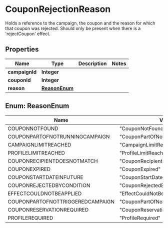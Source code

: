 

# CouponRejectionReason

Holds a reference to the campaign, the coupon and the reason for which that coupon was rejected. Should only be present when there is a 'rejectCoupon' effect.
## Properties

Name | Type | Description | Notes
------------ | ------------- | ------------- | -------------
**campaignId** | **Integer** |  | 
**couponId** | **Integer** |  | 
**reason** | [**ReasonEnum**](#ReasonEnum) |  | 



## Enum: ReasonEnum

Name | Value
---- | -----
COUPONNOTFOUND | &quot;CouponNotFound&quot;
COUPONPARTOFNOTRUNNINGCAMPAIGN | &quot;CouponPartOfNotRunningCampaign&quot;
CAMPAIGNLIMITREACHED | &quot;CampaignLimitReached&quot;
PROFILELIMITREACHED | &quot;ProfileLimitReached&quot;
COUPONRECIPIENTDOESNOTMATCH | &quot;CouponRecipientDoesNotMatch&quot;
COUPONEXPIRED | &quot;CouponExpired&quot;
COUPONSTARTDATEINFUTURE | &quot;CouponStartDateInFuture&quot;
COUPONREJECTEDBYCONDITION | &quot;CouponRejectedByCondition&quot;
EFFECTCOULDNOTBEAPPLIED | &quot;EffectCouldNotBeApplied&quot;
COUPONPARTOFNOTTRIGGEREDCAMPAIGN | &quot;CouponPartOfNotTriggeredCampaign&quot;
COUPONRESERVATIONREQUIRED | &quot;CouponReservationRequired&quot;
PROFILEREQUIRED | &quot;ProfileRequired&quot;



